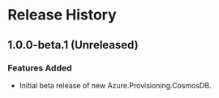 # Release History

## 1.0.0-beta.1 (Unreleased)

### Features Added

- Initial beta release of new Azure.Provisioning.CosmosDB.